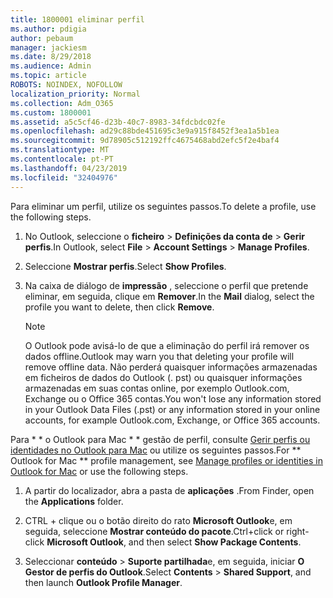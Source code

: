 ```yaml
---
title: 1800001 eliminar perfil
ms.author: pdigia
author: pebaum
manager: jackiesm
ms.date: 8/29/2018
ms.audience: Admin
ms.topic: article
ROBOTS: NOINDEX, NOFOLLOW
localization_priority: Normal
ms.collection: Adm_O365
ms.custom: 1800001
ms.assetid: a5c5cf46-d23b-40c7-8983-34fdcbdc02fe
ms.openlocfilehash: ad29c88bde451695c3e9a915f8452f3ea1a5b1ea
ms.sourcegitcommit: 9d78905c512192ffc4675468abd2efc5f2e4baf4
ms.translationtype: MT
ms.contentlocale: pt-PT
ms.lasthandoff: 04/23/2019
ms.locfileid: "32404976"
---
```

<span data-ttu-id="480d8-102">Para eliminar um perfil, utilize os seguintes passos.</span><span class="sxs-lookup"><span data-stu-id="480d8-102">To delete a profile, use the following steps.</span></span>
  
1. <span data-ttu-id="480d8-103">No Outlook, seleccione o **ficheiro** \> **Definições da conta de** \> **Gerir perfis**.</span><span class="sxs-lookup"><span data-stu-id="480d8-103">In Outlook, select **File** \> **Account Settings** \> **Manage Profiles**.</span></span>
    
2. <span data-ttu-id="480d8-104">Seleccione **Mostrar perfis**.</span><span class="sxs-lookup"><span data-stu-id="480d8-104">Select **Show Profiles**.</span></span>
    
3. <span data-ttu-id="480d8-105">Na caixa de diálogo de **impressão** , seleccione o perfil que pretende eliminar, em seguida, clique em **Remover**.</span><span class="sxs-lookup"><span data-stu-id="480d8-105">In the **Mail** dialog, select the profile you want to delete, then click **Remove**.</span></span>
    
    > [!NOTE]
    > <span data-ttu-id="480d8-106">O Outlook pode avisá-lo de que a eliminação do perfil irá remover os dados offline.</span><span class="sxs-lookup"><span data-stu-id="480d8-106">Outlook may warn you that deleting your profile will remove offline data.</span></span> <span data-ttu-id="480d8-107">Não perderá quaisquer informações armazenadas em ficheiros de dados do Outlook (. pst) ou quaisquer informações armazenadas em suas contas online, por exemplo Outlook.com, Exchange ou o Office 365 contas.</span><span class="sxs-lookup"><span data-stu-id="480d8-107">You won't lose any information stored in your Outlook Data Files (.pst) or any information stored in your online accounts, for example Outlook.com, Exchange, or Office 365 accounts.</span></span> 
  
<span data-ttu-id="480d8-108">Para \* \* o Outlook para Mac \* \* gestão de perfil, consulte [Gerir perfis ou identidades no Outlook para Mac](https://support.office.com/article/fed2a955-74df-4a24-bef6-78a426958c4c.aspx) ou utilize os seguintes passos.</span><span class="sxs-lookup"><span data-stu-id="480d8-108">For \*\* Outlook for Mac \*\* profile management, see [Manage profiles or identities in Outlook for Mac](https://support.office.com/article/fed2a955-74df-4a24-bef6-78a426958c4c.aspx) or use the following steps.</span></span> 
  
1. <span data-ttu-id="480d8-109">A partir do localizador, abra a pasta de **aplicações** .</span><span class="sxs-lookup"><span data-stu-id="480d8-109">From Finder, open the **Applications** folder.</span></span> 
    
2. <span data-ttu-id="480d8-110">CTRL + clique ou o botão direito do rato **Microsoft Outlook**e, em seguida, seleccione **Mostrar conteúdo do pacote**.</span><span class="sxs-lookup"><span data-stu-id="480d8-110">Ctrl+click or right-click **Microsoft Outlook**, and then select **Show Package Contents**.</span></span>
    
3. <span data-ttu-id="480d8-111">Seleccionar **conteúdo** \> **Suporte partilhada**e, em seguida, iniciar **O Gestor de perfis do Outlook**.</span><span class="sxs-lookup"><span data-stu-id="480d8-111">Select **Contents** \> **Shared Support**, and then launch **Outlook Profile Manager**.</span></span>
    

